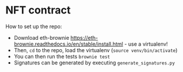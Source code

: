 # NFT contract

How to set up the repo:
- Download eth-brownie https://eth-brownie.readthedocs.io/en/stable/install.html - use a virtualenv!
- Then, `cd` to the repo, load the virtualenv (`source venv/bin/activate`)
- You can then run the tests `brownie test`
- Signatures can be generated by executing `generate_signatures.py`
